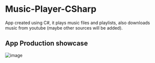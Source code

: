 # Music-Player-CSharp
  App created using C#, it plays music files and playlists, also downloads music from youtube (maybe other sources will be added).
  
## App Production showcase
  ![image](https://github.com/HyperJAK/Music-Player-CSharp/assets/63348015/7a41374a-fb49-40ae-8502-5fc553f5ca7b)
